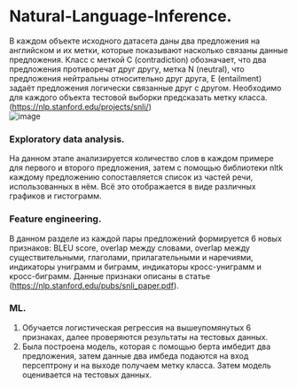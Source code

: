 # Natural-Language-Inference.
В каждом объекте исходного датасета даны два предложения на английском и их метки, которые показывают насколько связаны данные предложения. Класс с меткой С (сontradiction) обозначает, что два предложения противоречат друг другу, метка N (neutral), что предложения нейтральны относительно друг друга, E (entailment) задаёт предложения логически связанные друг с другом. Необходимо для каждого объекта тестовой выборки предсказать метку класса. (https://nlp.stanford.edu/projects/snli/)   
![image](https://user-images.githubusercontent.com/49073655/118476084-c0191e80-b715-11eb-8613-d85bab4c09dc.png)
### Exploratory data analysis.
На данном этапе анализируется количество слов в каждом примере для первого и второго предложения, затем с помощью библиотеки nltk каждому предложению сопоставляется список из частей речи, использованных в нём. Всё это отображается в виде различных графиков и гистограмм.
### Feature engineering.
В данном разделе из каждой пары предложений формируется 6 новых признаков: BLEU score, overlap между словами, overlap между существительными, глаголами, прилагательными и наречиями, индикаторы униграмм и биграмм, индикаторы кросс-униграмм и кросс-биграмм. Данные признаки описаны в статье (https://nlp.stanford.edu/pubs/snli_paper.pdf).
### ML.
1. Обучается логистическая регрессия на вышеупомянутых 6 признаках, далее проверяются результаты на тестовых данных. 
2. Была построена модель, которая с помощью берта имбедит два предложения, затем данные два имбеда подаются на вход персептрону и на выходе получаем метку класса. Затем модель оценивается на тестовых данных.


